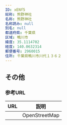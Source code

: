 ```yaml
---
ID: xENf5
総称: 熊野神社
名称: 熊野神社
名称読み: null
別名: null
都道府県: 千葉県
区域: 鴨川市
緯度: 35.1114702
経度: 140.0632314
郵便番号: 2960015
住所: 千葉県鴨川市川代１３６２
---
```


## その他

### 参考URL

| URL | 説明          |
| --- | ------------- |
|     | OpenStreetMap |
